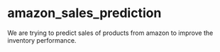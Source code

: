 # amazon_sales_prediction
We are trying to predict sales of products  from amazon to improve the inventory performance. 
